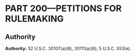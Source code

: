 # PART 200—PETITIONS FOR RULEMAKING


## Authority

**Authority:** 52 U.S.C. 30107(a)(8), 30111(a)(8); 5 U.S.C. 553(e).




